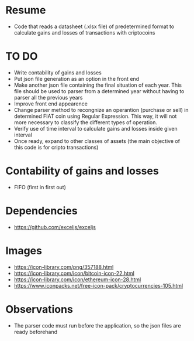 # Resume

- Code that reads a datasheet (.xlsx file) of predetermined format to calculate gains and losses of transactions with criptocoins

# TO DO

- Write contability of gains and losses
- Put json file generation as an option in the front end
- Make another json file containing the final situation of each year. This file should be used to parser from a determined year without having to parser all the previous years
- Improve front end appearence
- Change parser method to recongnize an operantion (purchase or sell) in determined FIAT coin using Regular Expression. This way, it will not more necessary to classify the different types of operation.
- Verify use of time interval to calculate gains and losses inside given interval
- Once ready, expand to other classes of assets (the main objective of this code is for cripto transactions)

# Contability of gains and losses

- FIFO (first in first out)

# Dependencies

- https://github.com/exceljs/exceljs

# Images

- https://icon-library.com/png/357188.html
- https://icon-library.com/icon/bitcoin-icon-22.html
- https://icon-library.com/icon/ethereum-icon-28.html
- https://www.iconpacks.net/free-icon-pack/cryptocurrencies-105.html

# Observations

- The parser code must run before the application, so the json files are ready beforehand